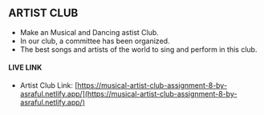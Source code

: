 ## ARTIST CLUB
* Make an Musical and Dancing astist Club.
* In our club, a committee has been organized.
* The best songs and artists of the world to sing and perform in this club.


#### LIVE LINK
* Artist Club Link: [https://musical-artist-club-assignment-8-by-asraful.netlify.app/](https://musical-artist-club-assignment-8-by-asraful.netlify.app/)